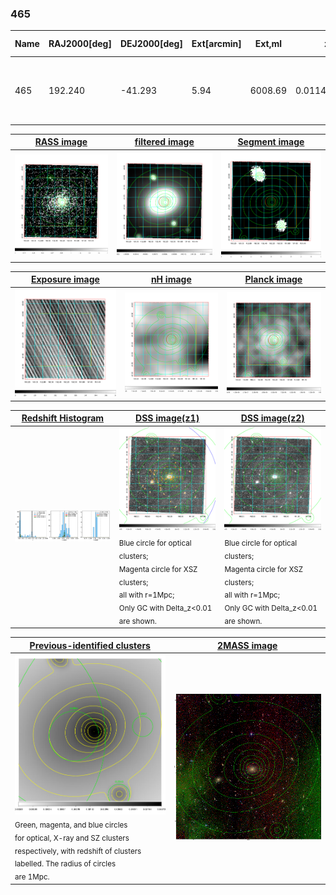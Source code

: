 <div STYLE="page-break-after: always;"></div>

### 465

|Name|RAJ2000[deg]|DEJ2000[deg] |Ext[arcmin]| Ext,ml | z | z_src| C|GC(XSZ,Delta_z<0.01)| GC(OPT,Delta_z<0.01)|GC| R_sig[arcmin] | R500[arcmin] | R500[Mpc]| CRsig[c/s] | CR500[c/s] |L500[1E44 erg/s]|F500[1E-12 erg/s/cm^2]| M500[1E14 Msun]|Tx[keV]|Cnt_sig|Beta|Rc[arcmin]|Comment|Alias|
|---|---|---|---|---|---|------|---|--------|---------|----------|---|---|---|---|---|---|---|---|---|---|---|---|---|---|
|465| 192.240| -41.293| 5.94| 6008.69| 0.0114(0.005)| z1, z_xsz| B| MCXC, PSZ2, Tar, XB| A, N| A, MCXC, N, PSZ2, Tar, XB| 68.078| 61.215| 0.857| 10.525(0.224)| 10.352(0.220)| 0.506(0.005)| 174.308(1.607)| 1.81(0.01)| 3.10(0.01)| 3554.8| 0.543(-0.003+0.003)| 4.074(-0.098+0.101)| -| k540|

|[RASS image](../image/465/465_img.pdf)|[filtered image](../image/465/465_fil.pdf)|[Segment image](../image/465/465_seg.pdf)|
|-------------------|--------------------|-------------------|
| <img src="../image/465/465_img.png" width="300">  | <img src="../image/465/465_fil.png" width="300">   | <img src="../image/465/465_seg.png" width="300">  |

|[Exposure image](../image/465/465_mex.pdf)| [nH image](../image/465/465_nh.pdf)| [Planck image](../image/465/465_p.pdf)|
|-------------------|--------------------|-------------------|
|<img src="../image/465/465_mex.png" width="300">   | <img src="../image/465/465_nh.png" width="300">    | <img src="../image/465/465_p.png" width="300"> |

|[Redshift Histogram](../image/465/465_zg.pdf) | [DSS image(z1)](../image/465/465_dss_z1.pdf)      |  [DSS image(z2)](../image/465/465_dss_z2.pdf)    |
|-------------------|--------------------|-------------------|
|<img src="../image/465/465_zg.png" width="300"> |<img src="../image/465/465_dss_z1.png" width="300"> <sub><br>Blue circle for optical clusters; <br>Magenta circle for XSZ clusters; <br>all with r=1Mpc; <br>Only GC with Delta_z<0.01 are shown. </sub>| <img src="../image/465/465_dss_z2.png" width="300"><sub><br>Blue circle for optical clusters; <br>Magenta circle for XSZ clusters; <br>all with r=1Mpc; <br>Only GC with Delta_z<0.01 are shown. </sub> |

|[Previous-identified clusters](../image/465/465_gc.pdf) | [2MASS image](../image/465/465_2mass.pdf)      |
|-------------------|-------------------|
|<img src=../image/465/465_gc.png width="300"> <br><sub>Green, magenta, and blue circles <br>for optical, X-ray and SZ clusters <br>respectively, with redshift of clusters <br>labelled. The radius of circles <br>are 1Mpc.</sub>|<img src="../image/465/465_2mass.png" width="300">  |




